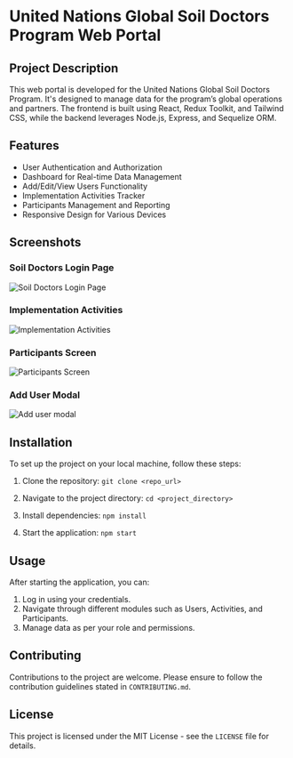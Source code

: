 # United Nations Global Soil Doctors Program Web Portal

## Project Description

This web portal is developed for the United Nations Global Soil Doctors Program. It's designed to manage data for the program’s global operations and partners. The frontend is built using React, Redux Toolkit, and Tailwind CSS, while the backend leverages Node.js, Express, and Sequelize ORM.

## Features

- User Authentication and Authorization
- Dashboard for Real-time Data Management
- Add/Edit/View Users Functionality
- Implementation Activities Tracker
- Participants Management and Reporting
- Responsive Design for Various Devices

## Screenshots

### Soil Doctors Login Page

![Soil Doctors Login Page](https://github.com/wilkieE/Jambo-App/assets/48595932/f4982d25-2326-4ab7-8d8c-ca0c342bf708)

### Implementation Activities

![Implementation Activities](https://github.com/wilkieE/Jambo-App/assets/48595932/305c9e09-f543-4a4b-a4e8-a50899e71e05)

### Participants Screen

![Participants Screen](https://github.com/wilkieE/Jambo-App/assets/48595932/275309b6-ead7-40cb-8abd-fd4655b8a2dc)

### Add User Modal

![Add user modal](https://github.com/wilkieE/Jambo-App/assets/48595932/09ea3aa8-2228-400e-81a7-7a14998610f2)

## Installation

To set up the project on your local machine, follow these steps:

1. Clone the repository:
   `git clone <repo_url>`

2. Navigate to the project directory:
   `cd <project_directory>`

3. Install dependencies:
   `npm install`

4. Start the application:
   `npm start`

## Usage

After starting the application, you can:

1. Log in using your credentials.
2. Navigate through different modules such as Users, Activities, and Participants.
3. Manage data as per your role and permissions.

## Contributing

Contributions to the project are welcome. Please ensure to follow the contribution guidelines stated in `CONTRIBUTING.md`.

## License

This project is licensed under the MIT License - see the `LICENSE` file for details.
